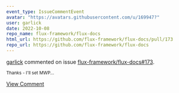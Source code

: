 ```yaml
---
event_type: IssueCommentEvent
avatar: "https://avatars.githubusercontent.com/u/169947?"
user: garlick
date: 2022-10-08
repo_name: flux-framework/flux-docs
html_url: https://github.com/flux-framework/flux-docs/pull/173
repo_url: https://github.com/flux-framework/flux-docs
---
```


<a href='https://github.com/garlick' target='_blank'>garlick</a> commented on issue <a href='https://github.com/flux-framework/flux-docs/pull/173' target='_blank'>flux-framework/flux-docs#173</a>.

<small>Thanks - I'll set MWP...</small>

<a href='https://github.com/flux-framework/flux-docs/pull/173' target='_blank'>View Comment</a>